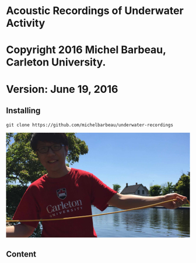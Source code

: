 # Acoustic Recordings of Underwater Activity

# Copyright 2016 Michel Barbeau, Carleton University.
# Version: June 19, 2016

## Installing 

`git clone https://github.com/michelbarbeau/underwater-recordings`

![Loopback Example](https://github.com/michelbarbeau/underwater-recordings/blob/master/IMG_0616.jpg)

## Content

